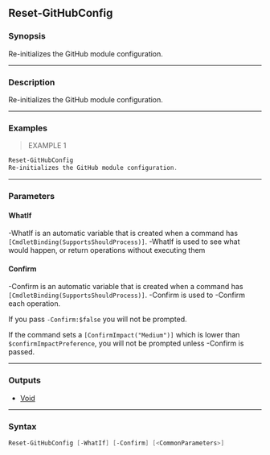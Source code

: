 Reset-GitHubConfig
------------------

### Synopsis
Re-initializes the GitHub module configuration.

---

### Description

Re-initializes the GitHub module configuration.

---

### Examples
> EXAMPLE 1

```PowerShell
Reset-GitHubConfig
Re-initializes the GitHub module configuration.
```

---

### Parameters
#### **WhatIf**
-WhatIf is an automatic variable that is created when a command has ```[CmdletBinding(SupportsShouldProcess)]```.
-WhatIf is used to see what would happen, or return operations without executing them
#### **Confirm**
-Confirm is an automatic variable that is created when a command has ```[CmdletBinding(SupportsShouldProcess)]```.
-Confirm is used to -Confirm each operation.

If you pass ```-Confirm:$false``` you will not be prompted.

If the command sets a ```[ConfirmImpact("Medium")]``` which is lower than ```$confirmImpactPreference```, you will not be prompted unless -Confirm is passed.

---

### Outputs
* [Void](https://learn.microsoft.com/en-us/dotnet/api/System.Void)

---

### Syntax
```PowerShell
Reset-GitHubConfig [-WhatIf] [-Confirm] [<CommonParameters>]
```
